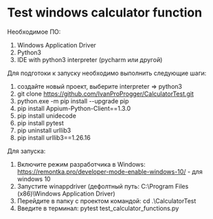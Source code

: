 # Test windows calculator function 

Необходимое ПО:
1. Windows Application Driver
2. Python3
2. IDE with python3 interpreter (pycharm или другой)
 

Для подготоки к запуску необходимо выполнить следующие шаги:
1. создайте новый проект, выберите interpreter => python3 
2. git clone https://github.com/IvanProProgger/CalculatorTest.git
3. python.exe -m pip install --upgrade pip
4. pip install Appium-Python-Client==1.3.0
5. pip install unidecode
6. pip install pytest
7. pip uninstall urllib3
8. pip install urllib3==1.26.16

Для запуска:
1. Включите режим разработчика в Windows:
https://remontka.pro/developer-mode-enable-windows-10/ - для windows 10
2. Запустите winappdriver (дефолтный путь: C:\Program Files (x86)\Windows Application Driver)
3. Перейдите в папку с проектом командой:  cd .\CalculatorTest
4. Введите в терминал: pytest test_calculator_functions.py 

